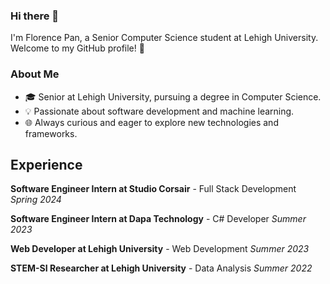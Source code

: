 ### Hi there 👋

I'm Florence Pan, a Senior Computer Science student at Lehigh University. Welcome to my GitHub profile! 🚀

### About Me
- 🎓 Senior at Lehigh University, pursuing a degree in Computer Science.
- 💡 Passionate about software development and machine learning.
- 🌐 Always curious and eager to explore new technologies and frameworks.

## Experience
**Software Engineer Intern at Studio Corsair** - Full Stack Development *Spring 2024*

**Software Engineer Intern at Dapa Technology** - C# Developer *Summer 2023*

**Web Developer at Lehigh University** - Web Development *Summer 2023*

**STEM-SI Researcher at Lehigh University** - Data Analysis *Summer 2022*

<!--
**JunyiPan-F/JunyiPan-F** is a ✨ _special_ ✨ repository because its `README.md` (this file) appears on your GitHub profile.

Here are some ideas to get you started:

- 🔭 I’m currently working on ...
- 🌱 I’m currently learning ...
- 👯 I’m looking to collaborate on ...
- 🤔 I’m looking for help with ...
- 💬 Ask me about ...
- 📫 How to reach me: ...
- 😄 Pronouns: ...
- ⚡ Fun fact: ...
-->
